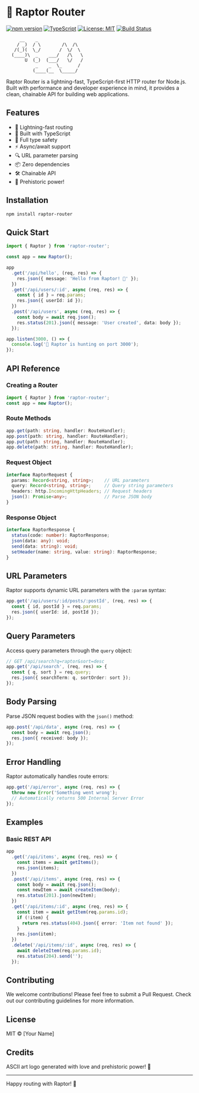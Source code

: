 # 🦖 Raptor Router

[![npm version](https://img.shields.io/npm/v/raptor-router.svg)](https://www.npmjs.com/package/raptor-router)
[![TypeScript](https://img.shields.io/badge/TypeScript-Ready-blue.svg)](https://www.typescriptlang.org/)
[![License: MIT](https://img.shields.io/badge/License-MIT-yellow.svg)](https://opensource.org/licenses/MIT)
[![Build Status](https://img.shields.io/github/workflow/status/yourusername/raptor-router/CI)](https://github.com/yourusername/raptor-router/actions)

```
     __    _                   
    / _)  / \        /\  /\    
   /(_)(  \_/       /  \/  \   
  (____)\  _    ___/   /\   \  
       U  (_)  (___/   \/   /  
           _    _  \_      /   
          (____(__  \_____/    
```

Raptor Router is a lightning-fast, TypeScript-first HTTP router for Node.js. Built with performance and developer experience in mind, it provides a clean, chainable API for building web applications.

## Features

- 🚀 Lightning-fast routing
- 💪 Built with TypeScript
- 🎯 Full type safety
- ⚡️ Async/await support
- 🔍 URL parameter parsing
- 📦 Zero dependencies
- 🛠 Chainable API
- 🦕 Prehistoric power!

## Installation

```bash
npm install raptor-router
```

## Quick Start

```typescript
import { Raptor } from 'raptor-router';

const app = new Raptor();

app
  .get('/api/hello', (req, res) => {
    res.json({ message: 'Hello from Raptor! 🦖' });
  })
  .get('/api/users/:id', async (req, res) => {
    const { id } = req.params;
    res.json({ userId: id });
  })
  .post('/api/users', async (req, res) => {
    const body = await req.json();
    res.status(201).json({ message: 'User created', data: body });
  });

app.listen(3000, () => {
  console.log('🦖 Raptor is hunting on port 3000');
});
```

## API Reference

### Creating a Router

```typescript
import { Raptor } from 'raptor-router';
const app = new Raptor();
```

### Route Methods

```typescript
app.get(path: string, handler: RouteHandler);
app.post(path: string, handler: RouteHandler);
app.put(path: string, handler: RouteHandler);
app.delete(path: string, handler: RouteHandler);
```

### Request Object

```typescript
interface RaptorRequest {
  params: Record<string, string>;    // URL parameters
  query: Record<string, string>;     // Query string parameters
  headers: http.IncomingHttpHeaders; // Request headers
  json(): Promise<any>;              // Parse JSON body
}
```

### Response Object

```typescript
interface RaptorResponse {
  status(code: number): RaptorResponse;
  json(data: any): void;
  send(data: string): void;
  setHeader(name: string, value: string): RaptorResponse;
}
```

## URL Parameters

Raptor supports dynamic URL parameters with the `:param` syntax:

```typescript
app.get('/api/users/:id/posts/:postId', (req, res) => {
  const { id, postId } = req.params;
  res.json({ userId: id, postId });
});
```

## Query Parameters

Access query parameters through the `query` object:

```typescript
// GET /api/search?q=raptor&sort=desc
app.get('/api/search', (req, res) => {
  const { q, sort } = req.query;
  res.json({ searchTerm: q, sortOrder: sort });
});
```

## Body Parsing

Parse JSON request bodies with the `json()` method:

```typescript
app.post('/api/data', async (req, res) => {
  const body = await req.json();
  res.json({ received: body });
});
```

## Error Handling

Raptor automatically handles route errors:

```typescript
app.get('/api/error', async (req, res) => {
  throw new Error('Something went wrong');
  // Automatically returns 500 Internal Server Error
});
```

## Examples

### Basic REST API

```typescript
app
  .get('/api/items', async (req, res) => {
    const items = await getItems();
    res.json(items);
  })
  .post('/api/items', async (req, res) => {
    const body = await req.json();
    const newItem = await createItem(body);
    res.status(201).json(newItem);
  })
  .get('/api/items/:id', async (req, res) => {
    const item = await getItem(req.params.id);
    if (!item) {
      return res.status(404).json({ error: 'Item not found' });
    }
    res.json(item);
  })
  .delete('/api/items/:id', async (req, res) => {
    await deleteItem(req.params.id);
    res.status(204).send('');
  });
```

## Contributing

We welcome contributions! Please feel free to submit a Pull Request. Check out our contributing guidelines for more information.

## License

MIT © [Your Name]

## Credits

ASCII art logo generated with love and prehistoric power! 🦖

---

Happy routing with Raptor! 🦕
